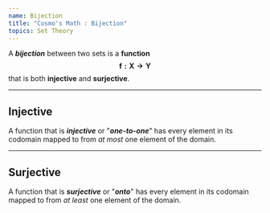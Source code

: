 ```yaml
---
name: Bijection
title: "Cosmo's Math : Bijection"
topics: Set Theory
---
```

A ___bijection___ between two sets is a __function $$\pmb {f: X \rightarrow Y}$$__ that is both __injective__ and __surjective__.

<hr id="post-mid">

## Injective

A function that is ___injective___ or "___one-to-one___" has every element in its codomain mapped to from _at most_ one element of the domain.

<hr id="post-mid">

## Surjective

A function that is ___surjective___ or "___onto___" has every element in its codomain mapped to from _at least_ one element of the domain.